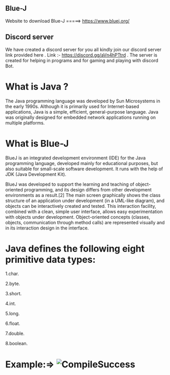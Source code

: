 ## Blue-J
Website to download Blue-J =====>  https://www.bluej.org/
## Discord server 
We have created a discord server for you all kindly join our discord server link provided here .
Link :- https://discord.gg/aVn4hPTtrd .
The server is created for helping in programs and for gaming and playing with discord Bot.
# What is Java ?
The Java programming language was developed by Sun Microsystems in the early 1990s. Although it is primarily used for Internet-based applications, Java is a simple, efficient, general-purpose language. Java was originally designed for embedded network applications running on multiple platforms.
# What is Blue-J
BlueJ is an integrated development environment (IDE) for the Java programming language, developed mainly for educational purposes, but also suitable for small-scale software development. It runs with the help of JDK (Java Development Kit).

BlueJ was developed to support the learning and teaching of object-oriented programming, and its design differs from other development environments as a result.[2] The main screen graphically shows the class structure of an application under development (in a UML-like diagram), and objects can be interactively created and tested. This interaction facility, combined with a clean, simple user interface, allows easy experimentation with objects under development. Object-oriented concepts (classes, objects, communication through method calls) are represented visually and in its interaction design in the interface.
# Java defines the following eight primitive data types:
1.char.

2.byte.

3.short.

4.int.

5.long.

6.float.

7.double.

8.boolean.

# Example:=>  ![CompileSuccess](https://user-images.githubusercontent.com/83109689/126040288-2fb0e6ac-55a0-4111-a86b-39e54021b611.png)



